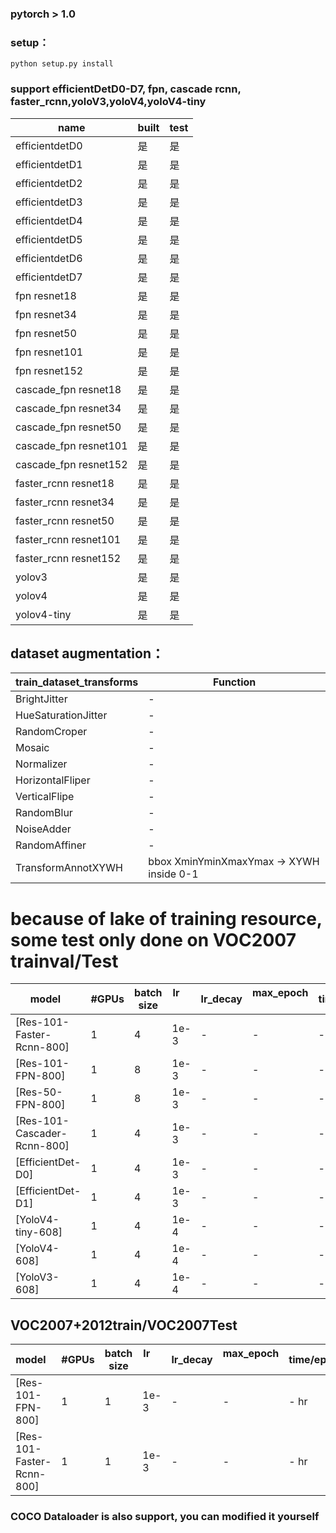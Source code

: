 ### pytorch > 1.0
### setup：
```
python setup.py install
```

### support efficientDetD0-D7, fpn, cascade rcnn, faster_rcnn,yoloV3,yoloV4,yoloV4-tiny

| name | built |test |
| ------ | ------ | ------ |
| efficientdetD0| 是 |是 |
| efficientdetD1| 是 |是 |
| efficientdetD2| 是 |是 |
| efficientdetD3| 是 |是 |
| efficientdetD4| 是 |是 |
| efficientdetD5| 是 |是 |
| efficientdetD6| 是 |是 |
| efficientdetD7| 是 |是 |
| fpn resnet18|  是 |是 |
| fpn resnet34|  是 |是 |
| fpn resnet50|  是 |是 |
| fpn resnet101|  是 |是 |
| fpn resnet152|  是 |是 |
| cascade_fpn resnet18|  是 |是 |
| cascade_fpn resnet34|  是 |是 |
| cascade_fpn resnet50|  是 |是 |
| cascade_fpn resnet101|  是 |是 |
| cascade_fpn resnet152|  是 |是 |
| faster_rcnn resnet18|  是 |是 |
| faster_rcnn resnet34|  是 |是 |
| faster_rcnn resnet50|  是 |是 |
| faster_rcnn resnet101|  是 |是 |
| faster_rcnn resnet152|  是 |是 |
| yolov3|  是 |是 |
| yolov4|  是 |是 |
| yolov4-tiny|  是 |是 |

## dataset  augmentation：
| train_dataset_transforms | Function |
| ------ | ------ | 
| BrightJitter| -|
| HueSaturationJitter|  - |
| RandomCroper|  - |
| Mosaic|  - |
| Normalizer|  - |
| HorizontalFliper|  - |
| VerticalFlipe|  - |
| RandomBlur|  - |
| NoiseAdder|  - |
|RandomAffiner|  - |
| TransformAnnotXYWH| bbox XminYminXmaxYmax -> XYWH inside 0-1 |

# because of lake of training resource, some test only done on VOC2007 trainval/Test
model    | #GPUs | batch size | lr        | lr_decay | max_epoch     |  time/epoch | mem/GPU | mAP 
---------|--------|-----|--------|-----|-----|-------|--------|-----
[Res-101-Faster-Rcnn-800] | 1 | 4 | 1e-3 | -   | -   |  - hr | - MB  | 71.1% 
[Res-101-FPN-800] | 1 | 8 | 1e-3 | -   | -   |  - hr | - MB  | 74.3% 
[Res-50-FPN-800] | 1 | 8 | 1e-3 | -   | -   |  - hr | - MB  | 71.4% 
[Res-101-Cascader-Rcnn-800] | 1 | 4 | 1e-3 | -   | -   |  - hr | - MB  | 72.7%
[EfficientDet-D0] | 1 | 4 | 1e-3 | -   | -   |  - hr | - MB  | 48.9% 
[EfficientDet-D1] | 1 | 4 | 1e-3 | -   | -   |  - hr | - MB  | 52.1%
[YoloV4-tiny-608] | 1 | 4 | 1e-4 | -   | -   |  - hr | 23.7 MB  | 53.1% 
[YoloV4-608] | 1 | 4 | 1e-4 | -   | -   |  - hr | 257 MB  | 70.3%
[YoloV3-608] | 1 | 4 | 1e-4 | -   | -   |  - hr | 247 MB  | 65.7% 

## VOC2007+2012train/VOC2007Test
model    | #GPUs | batch size | lr        | lr_decay | max_epoch     |  time/epoch | mem/GPU | mAP 
---------|--------|-----|--------|-----|-----|-------|--------|-----
[Res-101-FPN-800] | 1 | 1 | 1e-3 | -   | -   |  - hr | - MB  | 82.9% 
[Res-101-Faster-Rcnn-800] | 1 | 1 | 1e-3 | -   | -   |  - hr | - MB  | 78.8%

### COCO Dataloader is also support, you can modified it yourself